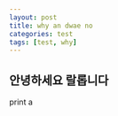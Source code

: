```yaml
---
layout: post
title: why an dwae no
categories: test
tags: [test, why]
---
```


## 안녕하세요 랄롭니다
print a